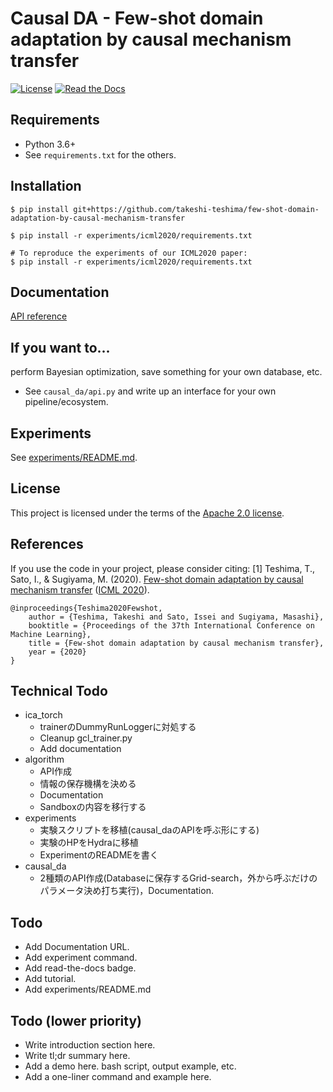 # Causal DA - Few-shot domain adaptation by causal mechanism transfer

[![License](https://img.shields.io/badge/License-Apache%202.0-blue.svg)](https://github.com/takeshi-teshima/few-shot-domain-adaptation-by-causal-mechanism-transfer/blob/master/LICENSE)
[![Read the Docs]()]()

## Requirements
* Python 3.6+
* See `requirements.txt` for the others.

## Installation
```
$ pip install git+https://github.com/takeshi-teshima/few-shot-domain-adaptation-by-causal-mechanism-transfer

$ pip install -r experiments/icml2020/requirements.txt

# To reproduce the experiments of our ICML2020 paper:
$ pip install -r experiments/icml2020/requirements.txt
```

## Documentation
[API reference](#)

## If you want to...
perform Bayesian optimization, save something for your own database, etc.

- See `causal_da/api.py` and write up an interface for your own pipeline/ecosystem.

## Experiments
See [experiments/README.md](experiments/README.md).

## License
This project is licensed under the terms of the [Apache 2.0 license](./LICENSE).

## References
If you use the code in your project, please consider citing:
[1] Teshima, T., Sato, I., & Sugiyama, M. (2020). [Few-shot domain adaptation by causal mechanism transfer](https://arxiv.org/abs/2002.03497) ([ICML 2020](https://icml.cc/Conferences/2020)).

```
@inproceedings{Teshima2020Fewshot,
    author = {Teshima, Takeshi and Sato, Issei and Sugiyama, Masashi},
    booktitle = {Proceedings of the 37th International Conference on Machine Learning},
    title = {Few-shot domain adaptation by causal mechanism transfer},
    year = {2020}
}
```

## Technical Todo
- ica_torch
  - trainerのDummyRunLoggerに対処する
  - Cleanup gcl_trainer.py
  - Add documentation
- algorithm
  - API作成
  - 情報の保存機構を決める
  - Documentation
  - Sandboxの内容を移行する
- experiments
  - 実験スクリプトを移植(causal_daのAPIを呼ぶ形にする)
  - 実験のHPをHydraに移植
  - ExperimentのREADMEを書く
- causal_da
  - 2種類のAPI作成(Databaseに保存するGrid-search，外から呼ぶだけのパラメータ決め打ち実行)，Documentation.

## Todo
- Add Documentation URL.
- Add experiment command.
- Add read-the-docs badge.
- Add tutorial.
- Add experiments/README.md

## Todo (lower priority)
- Write introduction section here.
- Write tl;dr summary here.
- Add a demo here. bash script, output example, etc.
- Add a one-liner command and example here.
